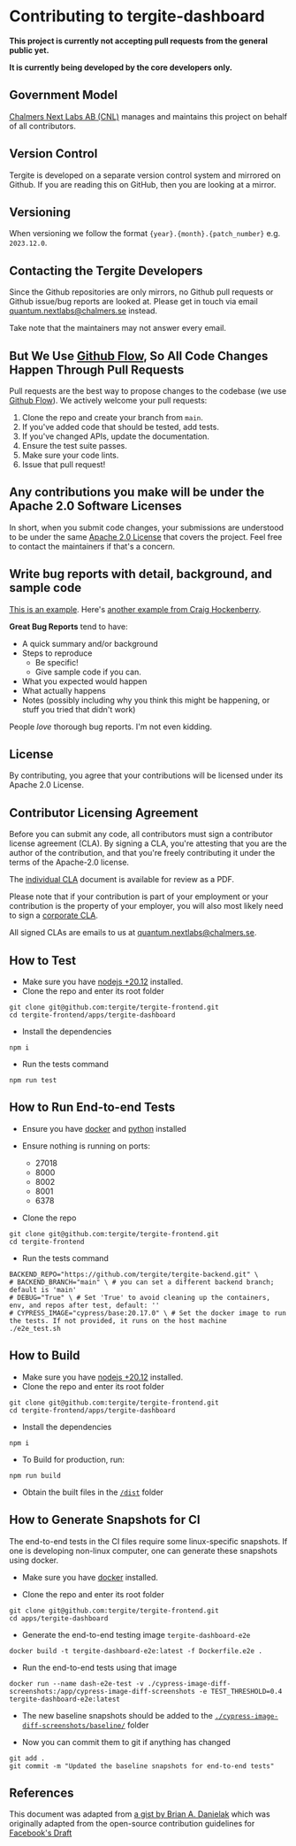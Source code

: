 # Contributing to tergite-dashboard

**This project is currently not accepting pull requests from the general public yet.**

**It is currently being developed by the core developers only.**

## Government Model

[Chalmers Next Labs AB (CNL)](https://chalmersnextlabs.se) manages and maintains this project on behalf of all contributors.

## Version Control

Tergite is developed on a separate version control system and mirrored on Github.
If you are reading this on GitHub, then you are looking at a mirror.

## Versioning

When versioning we follow the format `{year}.{month}.{patch_number}` e.g. `2023.12.0`.

## Contacting the Tergite Developers

Since the Github repositories are only mirrors, no Github pull requests or Github issue/bug reports
are looked at. Please get in touch via email <quantum.nextlabs@chalmers.se> instead.

Take note that the maintainers may not answer every email.

## But We Use [Github Flow](https://docs.github.com/en/get-started/quickstart/github-flow), So All Code Changes Happen Through Pull Requests

Pull requests are the best way to propose changes to the codebase (we
use [Github Flow](https://docs.github.com/en/get-started/quickstart/github-flow)). We actively welcome your pull
requests:

1. Clone the repo and create your branch from `main`.
2. If you've added code that should be tested, add tests.
3. If you've changed APIs, update the documentation.
4. Ensure the test suite passes.
5. Make sure your code lints.
6. Issue that pull request!

## Any contributions you make will be under the Apache 2.0 Software Licenses

In short, when you submit code changes, your submissions are understood to be under the
same [Apache 2.0 License](./LICENSE) that covers the project. Feel free to contact the maintainers if that's a concern.

## Write bug reports with detail, background, and sample code

[This is an example](http://stackoverflow.com/q/12488905/180626).
Here's [another example from Craig Hockenberry](http://www.openradar.me/11905408).

**Great Bug Reports** tend to have:

- A quick summary and/or background
- Steps to reproduce
  - Be specific!
  - Give sample code if you can.
- What you expected would happen
- What actually happens
- Notes (possibly including why you think this might be happening, or stuff you tried that didn't work)

People _love_ thorough bug reports. I'm not even kidding.

## License

By contributing, you agree that your contributions will be licensed under its Apache 2.0 License.

## Contributor Licensing Agreement

Before you can submit any code, all contributors must sign a
contributor license agreement (CLA). By signing a CLA, you're attesting
that you are the author of the contribution, and that you're freely
contributing it under the terms of the Apache-2.0 license.

The [individual CLA](https://tergite.github.io/contributing/icla.pdf) document is available for review as a PDF.

Please note that if your contribution is part of your employment or
your contribution is the property of your employer,
you will also most likely need to sign a [corporate CLA](https://tergite.github.io/contributing/ccla.pdf).

All signed CLAs are emails to us at <quantum.nextlabs@chalmers.se>.

## How to Test

- Make sure you have [nodejs +20.12](https://nodejs.org/) installed.
- Clone the repo and enter its root folder

```shell
git clone git@github.com:tergite/tergite-frontend.git
cd tergite-frontend/apps/tergite-dashboard
```

- Install the dependencies

```shell
npm i
```

- Run the tests command

```shell
npm run test
```

## How to Run End-to-end Tests

- Ensure you have [docker](https://docs.docker.com/engine/install/) and [python](https://www.python.org/downloads/) installed
- Ensure nothing is running on ports:

  - 27018
  - 8000
  - 8002
  - 8001
  - 6378

- Clone the repo

```shell
git clone git@github.com:tergite/tergite-frontend.git
cd tergite-frontend
```

- Run the tests command

```shell
BACKEND_REPO="https://github.com/tergite/tergite-backend.git" \
# BACKEND_BRANCH="main" \ # you can set a different backend branch; default is 'main'
# DEBUG="True" \ # Set 'True' to avoid cleaning up the containers, env, and repos after test, default: ''
# CYPRESS_IMAGE="cypress/base:20.17.0" \ # Set the docker image to run the tests. If not provided, it runs on the host machine
./e2e_test.sh
```

## How to Build

- Make sure you have [nodejs +20.12](https://nodejs.org/) installed.
- Clone the repo and enter its root folder

```shell
git clone git@github.com:tergite/tergite-frontend.git
cd tergite-frontend/apps/tergite-dashboard
```

- Install the dependencies

```shell
npm i
```

- To Build for production, run:

```shell
npm run build
```

- Obtain the built files in the [`/dist`](./dist) folder

## How to Generate Snapshots for CI

The end-to-end tests in the CI files require some linux-specific snapshots. If one is developing non-linux computer, one can generate these snapshots using docker.

- Make sure you have [docker](https://docs.docker.com/engine/install/) installed.

- Clone the repo and enter its root folder

```shell
git clone git@github.com:tergite/tergite-frontend.git
cd apps/tergite-dashboard
```

- Generate the end-to-end testing image `tergite-dashboard-e2e`

```shell
docker build -t tergite-dashboard-e2e:latest -f Dockerfile.e2e .
```

- Run the end-to-end tests using that image

```shell
docker run --name dash-e2e-test -v ./cypress-image-diff-screenshots:/app/cypress-image-diff-screenshots -e TEST_THRESHOLD=0.4 tergite-dashboard-e2e:latest
```

- The new baseline snapshots should be added to the [`./cypress-image-diff-screenshots/baseline/`](./cypress-image-diff-screenshots/baseline/) folder

- Now you can commit them to git if anything has changed

```shell
git add .
git commit -m "Updated the baseline snapshots for end-to-end tests"
```

## References

This document was adapted from [a gist by Brian A. Danielak](https://gist.github.com/briandk/3d2e8b3ec8daf5a27a62) which
was originally adapted from the open-source contribution guidelines
for [Facebook's Draft](https://github.com/facebook/draft-js/blob/a9316a723f9e918afde44dea68b5f9f39b7d9b00/CONTRIBUTING.md)
